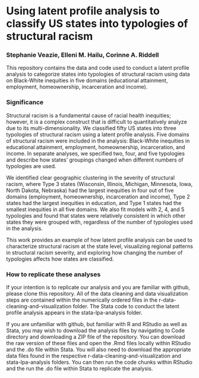 # Using latent profile analysis to classify US states into typologies of structural racism
### Stephanie Veazie, Elleni M. Hailu, Corinne A. Riddell

This repository contains the data and code used to conduct a latent profile analysis to categorize states into typologies of structural racism using data on Black-White inequities in five domains (educational attainment, employment, homeownership, incarceration and income).

### Significance

Structural racism is a fundamental cause of racial health inequities; however, it is a complex construct that is difficult to quantitatively analyze due to its multi-dimensionality. We classified fifty US states into three typologies of structural racism using a latent profile analysis. Five domains of structural racism were included in the analysis: Black-White inequities in educational attainment, employment, homeownership, incarceration, and income. In separate analyses, we specified two, four, and five typologies and describe how states’ groupings changed when different numbers of typologies are used. 

We identified clear geographic clustering in the severity of structural racism, where Type 3 states (Wisconsin, Illinois, Michigan, Minnesota, Iowa, North Dakota, Nebraska) had the largest inequities in four out of five domains (employment, homeownership, incarceration and income), Type 2 states had the largest inequities in education, and Type 1 states had the smallest inequities in all five domains. We also fit models with 2, 4, and 5 typologies and found that states were relatively consistent in which other states they were grouped with, regardless of the number of typologies used in the analysis. 

This work provides an example of how latent profile analysis can be used to characterize structural racism at the state level, visualizing regional patterns in structural racism severity, and exploring how changing the number of typologies affects how states are classified. 

### How to replicate these analyses

If your intention is to replicate our analysis and you are familiar with github, please clone this repository. All of the data cleaning and data visualization steps are contained within the numerically ordered files in the r-data-cleaning-and-visualization folder. The Stata code to conduct the latent profile analysis appears in the stata-lpa-analysis folder. 

If you are unfamiliar with github, but familiar with R and RStudio as well as Stata, you may wish to download the analysis files by navigating to Code directory and downloading a ZIP file of the repository. You can download the raw version of these files and open the .Rmd files locally within RStudio and the .do file within Stata. You will also need to download the appropriate data files found in the respective r-data-cleaning-and-visualization and stata-lpa-analysis folders. You can then run the code chunks within RStudio and the run the .do file within Stata to replicate the analysis. 
